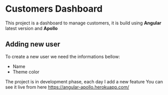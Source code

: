 # Customers Dashboard

This project is a dashboard to manage customers, it is build using **Angular** latest version and **Apollo**

## Adding new user

To create a new user we need the informations bellow:
* Name
* Theme color

The project is in development phase, each day I add a new feature
You can see it live from here https://angular-apollo.herokuapp.com/
